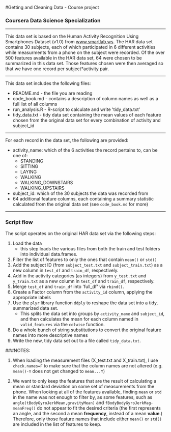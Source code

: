 #Getting and Cleaning Data - Course project
### Coursera Data Science Specialization 

-----------------------------------------

This data set is based on the Human Activity Recognition Using Smartphones Dataset (v1.0) from www.smartlab.ws.  The HAR data set contains 30 subjects, each of which participated in 6 different activities while measurments from a phone on the subject were recorded.  Of the over 500 features available in the HAR data set, 64 were chosen to be summarized in this data set. Those features chosen were then averaged so that we have one record per subject*activity pair.

-----------------------------------------

This data set includes the following files:

- README.md - the file you are reading
- code_book.md - contains a description of column names as well as a full list of all columns
- run_analysis.R - R-script to calculate and write 'tidy_data.txt'
- tidy_data.txt - tidy data set containing the mean values of each feature chosen from the original data set for every combination of activity and subject_id

-----------------------------------------

For each record in the data set, the following are provided:

- activity_name: which of the 6 activities the record pertains to, can be one of:
	- STANDING
    - SITTING
    - LAYING
    - WALKING
    - WALKING_DOWNSTAIRS
    - WALKING_UPSTAIRS
- subject_id: which of the 30 subjects the data was recorded from
- 64 additional feature columns, each containing a summary statistic calculated from the original data set (see `code_book.md` for more)

-----------------------------------------

### Script flow
The script operates on the original HAR data set via the following steps:

1. Load the data
	* this step loads the various files from both the train and test folders into individual data.frames.
2. Filter the list of features to only the ones that contain `mean()` or `std()`
3. Add the subject ID (from `subject_test.txt` and `subject_train.txt`) as a new column in `test_df` and `train_df`, respectively.
4. Add in the activity categories (as integers) from `y_test.txt` and `y_train.txt` as a new column in `test_df` and `train_df`, respectively.
5. Merge `test_df` and `train_df` into 'full_df' via `rbind()`.
6. Create a Factor column from the `activity_id` column, applying the appropriate labels
7. Use the `plyr` library function `ddply` to reshape the data set into a tidy, summarized data set.
	* This splits the data set into groups by `activity_name` and `subject_id`, and then calculates the mean for each column named in `valid_features` via the `colwise` function.
8. Do a whole bunch of string substitutions to convert the original feature names into more descriptive names
9. Write the new, tidy data set out to a file called `tidy_data.txt`.


###NOTES:
1. When loading the measurement files (X_test.txt and X_train.txt), I use `check.names=F` to make sure that the column names are not altered (e.g. `mean()-Y` does not get changed to `mean...Y`)

2. We want to only keep the features that are the result of calculating a mean or standard deviation on some set of measurements from the phone.  When looking at all of the features available, finding `mean` or `std` in the name was not enough to filter by, as some features, such as `angle(tBodyGyroJerkMean,gravityMean)` and `fBodyBodyGyroJerkMag-meanFreq()` do not appear to fit the desired criteria (the first represents an angle, and the second a mean **frequency**, instead of a mean **value**.)  Therefore, only those feature names that include either `mean()` or `std()` are included in the list of features to keep.
